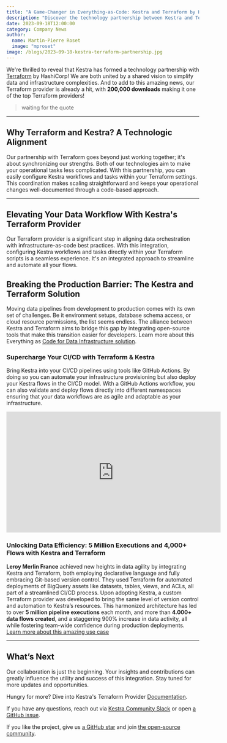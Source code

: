 ```yaml
---
title: "A Game-Changer in Everything-as-Code: Kestra and Terraform by HashiCorp Join Forces"
description: "Discover the technology partnership between Kestra and Terraform by HashiCorp. Experience simplified operational workflows across data and infrastructure, seamless CI/CD integrations, and a Terraform provider with already 200,000 downloads."
date: 2023-09-18T12:00:00
category: Company News
author:
  name: Martin-Pierre Roset
  image: "mproset"
image: /blogs/2023-09-18-kestra-terraform-partnership.jpg
---
```

We're thrilled to reveal that Kestra has formed a technology partnership with [Terraform](https://www.terraform.io/) by HashiCorp! We are both united by a shared vision to simplify data and infrastructure complexities. And to add to this amazing news, our Terraform provider is already a hit, with **200,000 downloads** making it one of the top Terraform providers! 

>waiting for the quote

---

## Why Terraform and Kestra? A Technologic Alignment ##

Our partnership with Terraform goes beyond just working together; it's about synchronizing our strengths. Both of our technologies aim to make your operational tasks less complicated. With this partnership, you can easily configure Kestra workflows and tasks within your Terraform settings. This coordination makes scaling straightforward and keeps your operational changes well-documented through a code-based approach.

--- 

## Elevating Your Data Workflow With Kestra's Terraform Provider ##

Our Terraform provider is a significant step in aligning data orchestration with infrastructure-as-code best practices. With this integration, configuring Kestra workflows and tasks directly within your Terraform scripts is a seamless experience. It's an integrated approach to streamline and automate all your flows.

## Breaking the Production Barrier: The Kestra and Terraform Solution ##

Moving data pipelines from development to production comes with its own set of challenges. Be it environment setups, database schema access, or cloud resource permissions, the list seems endless. The alliance between Kestra and Terraform aims to bridge this gap by integrating open-source tools that make this transition easier for developers. Learn more about this Everything as [Code for Data Infrastructure solution](https://levelup.gitconnected.com/programmable-data-infrastructure-is-finally-within-reach-83fb8e6392ac).


### Supercharge Your CI/CD with Terraform & Kestra ###
Bring Kestra into your CI/CD pipelines using tools like GitHub Actions. By doing so you can automate your infrastructure provisioning but also deploy your Kestra flows in the CI/CD model. With a GitHub Actions workflow, you can also validate and deploy flows directly into different namespaces ensuring that your data workflows are as agile and adaptable as your infrastructure.
<br>
<iframe width="560" height="315" src="https://www.youtube.com/embed/videoseries?si=jXSj49xwStR5Wqk8&amp;list=PLEK3H8YwZn1olYeQ7qbGdY5XQySKCNLUr" title="YouTube video player" frameborder="0" allow="accelerometer; autoplay; clipboard-write; encrypted-media; gyroscope; picture-in-picture; web-share" allowfullscreen></iframe>
<br>

### Unlocking Data Efficiency: 5 Million Executions and 4,000+ Flows with Kestra and Terraform ###
**Leroy Merlin France** achieved new heights in data agility by integrating Kestra and Terraform, both employing declarative language and fully embracing Git-based version control. They used Terraform for automated deployments of BigQuery assets like datasets, tables, views, and ACLs, all part of a streamlined CI/CD process. Upon adopting Kestra, a custom Terraform provider was developed to bring the same level of version control and automation to Kestra’s resources. This harmonized architecture has led to over **5 million pipeline executions** each month, and more than **4.000+ data flows created**, and a staggering 900% increase in data activity, all while fostering team-wide confidence during production deployments. [Learn more about this amazing use case](https://kestra.io/blogs/2023-08-16-datamesh)

--- 

## What’s Next ##

Our collaboration is just the beginning. Your insights and contributions can greatly influence the utility and success of this integration. Stay tuned for more updates and opportunities.

Hungry for more? Dive into Kestra's Terraform Provider [Documentation](https://kestra.io/docs/terraform).

If you have any questions, reach out via [Kestra Community Slack](https://kestra.io/slack) or open [a GitHub issue](https://github.com/kestra-io/kestra).

If you like the project, give us [a GitHub star](https://github.com/kestra-io/kestra) and join [the open-source community](https://kestra.io/slack).
